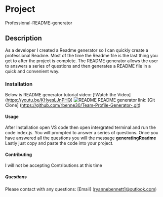 # Project 
Professional-README-generator 
## Description
As a developer I created a Readme generator so I can quickly create a professional Readme. Most of the time the Readme file is the last thing you get to after the project is complete. The README generator allows the user to answers a series of questions and then generates a README file in a quick and convenient way. 
### Installation 
Below is README generator tutorial video: 
[!Watch the Video]
(https://youtu.be/KHyesLJnPHQ)
![README](READMEPREVIEW.png)
README generator link: 
[Git Clone]
(https://github.com/rbenne30/Team-Profile-Generator-.git)
#### Usage
After Installation open VS code then open intergrated terminal and run the code index.js. You will prompted to answer a series of questions. Once you have answered all the questions you will the message **generatingReadme** Lastly just copy and paste the code into your project. 
#### Contributing 
I will not be accepting Contributions at this time 
##### Questions 
Please contact with any questions: 
[Email]
(ryannebennett1@outlook.com)
